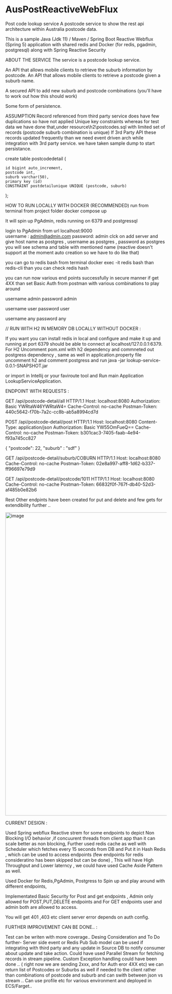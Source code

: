 # AusPostReactiveWebFlux

Post code lookup service
A postcode service to show the rest api architecture within Australia postcode data.

This is a sample Java (Jdk 11) / Maven / Spring Boot Reactive Webflux (Spring 5) application with shared redis and Docker (for redis, pgadmin, postgresql)
along with Spring Reactive Security

ABOUT THE SERVICE
The service is a postcode lookup service.

An API that allows mobile clients to retrieve the suburb information
by postcode.
An API that allows mobile clients to retrieve a postcode given a
suburb name.

A secured API to add new suburb and postcode combinations (you'll
have to work out how this should work)

Some form of persistence.

ASSUMPTION 
Record referenced from third party service does have few duplications so have not applied Unique key constraints whereas for test data 
we have done that,under resource\h2\postcodes.sql with limited set of records (postcode suburb combination is unique)
If 3rd Party API these records updated frequently than  we need event driven arch while integration with 3rd party service.
we have taken sample dump to start persistance.

create table postcodedetail (

    id bigint auto_increment,
    postcode int,
    suburb varchar(50),
    primary key (id)
    CONSTRAINT postdetailunique UNIQUE (postcode, suburb)
);


HOW TO RUN LOCALLY WITH DOCKER (RECOMMENDED)
run  from terminal from project folder 
docker compose up 

It will spin up PgAdmin, redis running on 6379 and postgressql 

login to PgAdmin from url localhost:9000   
username : admin@admin.com
password: admin
clck on add server and give host name as postgres , username as postgres , password as postgres 
you will see schema and table with mentioned name  (reactive doesn't support at the moment auto creation so we have to do like that)

you can go to redis bash from terminal docker exec -it redis bash 
than redis-cli
than you can check redis hash 

you can run now various end points successfully in secure manner if get 4XX
than set Basic Auth from postman with various combinations to play around

username admin 
password admin

username user
password user

username any
password any



// RUN WITH H2 IN MEMORY DB LOCALLY WITHOUT DOCKER :

If you want you can install redis in local and configure and make it up and running at port 6379 should be able to connect at localhost/127.0.0.1:6379.
For H2 Uncomment pom.xml with h2 dependency and commneted out postgress dependency , same as well in application.property file uncomment h2 and comment postgress and run 
java -jar lookup-service-0.0.1-SNAPSHOT.jar 

or import in Intellij or your faviroute tool and Run main Application LookupServiceApplication. 


ENDPOINT WITH REQUESTS :

GET /api/postcode-detail/all HTTP/1.1
Host: localhost:8080
Authorization: Basic YWRtaW46YWRtaW4=
Cache-Control: no-cache
Postman-Token: 440c5642-f70b-7a2c-cc8b-ab5a8994cd7d

POST /api/postcode-detail/post HTTP/1.1
Host: localhost:8080
Content-Type: application/json
Authorization: Basic YW55OmFueQ==
Cache-Control: no-cache
Postman-Token: b301cac3-7405-faab-4e94-f93a745cc827

{
	"postcode": 22,
	"suburb" : "sdf"
}

GET /api/postcode-detail/suburb/COBURN HTTP/1.1
Host: localhost:8080
Cache-Control: no-cache
Postman-Token: 02e8a997-aff8-1d62-b337-ff96697e79d9

GET /api/postcode-detail/postcode/1011 HTTP/1.1
Host: localhost:8080
Cache-Control: no-cache
Postman-Token: 66832f0f-767f-db40-52d3-af485b0e82b6

Rest Other endpints have been created for put and delete and few gets for extendibility further ..

<img width="946" alt="image" src="https://user-images.githubusercontent.com/16664076/218326127-ec6a21a9-3c8e-428d-9a06-756856bebf39.png">


CURRENT DESIGN :

Used Spring webflux Reactive strem for some endpoints to depict Non Blocking I/O behavior ,if concuurent threads from client app than it can scale better as non blocking,  Further used redis cache as well with Scheduler which fetches every 15 seconds from DB and Put it in Hash Redis , which can be used to access endpoints
(few endpoints for redis consideratino has been skipped but can be done) , This will have High Throughput and Lower laterncy , we could have used Cache Aside Pattern as well. 

Used Docker for Redis,PgAdmin, Postgress to Spin up and play around with different endpoints, 

Implementated Basic Security for Post 
and get endpoints , Admin only allowed for POST,PUT,DELETE endpoints and For GET endpoints user and admin both are allowed to access. 

You will get 401 ,403 etc client server error depends on auth config. 


FURTHER IMPROVEMENT CAN BE DONE.. :

Test can be writen with more coverage..
Desing Consideration and To Do further- Server side event or Redis Pub Sub model can be used if integrating with third party and any update in Source DB to notify consumer about update and take action. 
Could have used Parallel Stream for fetching records in stream pipeline.
Custom Exception handling could have been done .. ( right now we are sending 2xxx, and for Auth eror 4XX etc)
we can return list of Postcodes or Suburbs as well if needed to the client rather than combinations of postcode and suburb and can swith between json vs stream .. 
Can use profile etc for various environment and deployed in ECS/Farget..




